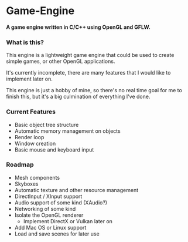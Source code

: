 # Game-Engine
**A game engine written in C/C++ using OpenGL and GFLW.**

### What is this?
This engine is a lightweight game engine that could be used to create simple games, or other OpenGL applications.

It's currently incomplete, there are many features that I would like to implement later on.

This engine is just a hobby of mine, so there's no real time goal for me to finish this, but it's a big culmination of everything I've done.

### Current Features
- Basic object tree structure
- Automatic memory management on objects
- Render loop
- Window creation
- Basic mouse and keyboard input

### Roadmap
- Mesh components
- Skyboxes
- Automatic texture and other resource management
- DirectInput / XInput support
- Audio support of some kind (XAudio?)
- Networking of some kind
- Isolate the OpenGL renderer
  - Implement DirectX or Vulkan later on
- Add Mac OS or Linux support
- Load and save scenes for later use